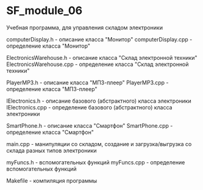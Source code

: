 # SF_module_06
Учебная программа, для управления складом электроники

computerDisplay.h - описание класса "Монитор"
computerDisplay.cpp - определение класса "Монитор"

ElectronicsWarehouse.h - описание класса "Склад электронной техники"
ElectronicsWarehouse.cpp - определение класса "Склад электронной техники"

PlayerMP3.h - описание класса "МП3-плеер"
PlayerMP3.cpp - определение класса "МП3-плеер"

IElectronics.h - описание базового (абстрактного) класса электроники
IElectronics.cpp - определение базового (абстрактного) класса электроники

SmartPhone.h - описание класса "Смартфон"
SmartPhone.cpp - определение класса "Смартфон"

main.cpp - манипуляции со складом, создание и загрузка/выгрузка со склада разных типов электроники

myFuncs.h - вспомогательных функций
myFuncs.cpp - определение вспомогательных функций

Makefile - компиляция программы
